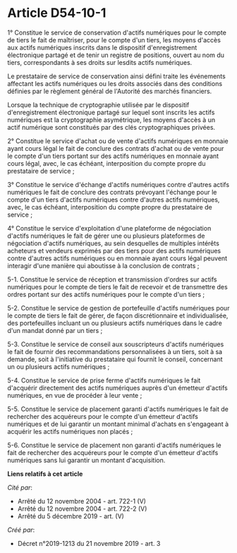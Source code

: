 # Article D54-10-1

1° Constitue le service de conservation d'actifs numériques pour le compte de tiers le fait de maîtriser, pour le compte d'un
tiers, les moyens d'accès aux actifs numériques inscrits dans le dispositif d'enregistrement électronique partagé et de tenir
un registre de positions, ouvert au nom du tiers, correspondants à ses droits sur lesdits actifs numériques.

Le prestataire de service de conservation ainsi défini traite les événements affectant les actifs numériques ou les droits
associés dans des conditions définies par le règlement général de l'Autorité des marchés financiers.

Lorsque la technique de cryptographie utilisée par le dispositif d'enregistrement électronique partagé sur lequel sont
inscrits les actifs numériques est la cryptographie asymétrique, les moyens d'accès à un actif numérique sont constitués par
des clés cryptographiques privées.

2° Constitue le service d'achat ou de vente d'actifs numériques en monnaie ayant cours légal le fait de conclure des contrats
d'achat ou de vente pour le compte d'un tiers portant sur des actifs numériques en monnaie ayant cours légal, avec, le cas
échéant, interposition du compte propre du prestataire de service ;

3° Constitue le service d'échange d'actifs numériques contre d'autres actifs numériques le fait de conclure des contrats
prévoyant l'échange pour le compte d'un tiers d'actifs numériques contre d'autres actifs numériques, avec, le cas échéant,
interposition du compte propre du prestataire de service ;

4° Constitue le service d'exploitation d'une plateforme de négociation d'actifs numériques le fait de gérer une ou plusieurs
plateformes de négociation d'actifs numériques, au sein desquelles de multiples intérêts acheteurs et vendeurs exprimés par
des tiers pour des actifs numériques contre d'autres actifs numériques ou en monnaie ayant cours légal peuvent interagir
d'une manière qui aboutisse à la conclusion de contrats ;

5-1. Constitue le service de réception et transmission d'ordres sur actifs numériques pour le compte de tiers le fait de
recevoir et de transmettre des ordres portant sur des actifs numériques pour le compte d'un tiers ;

5-2. Constitue le service de gestion de portefeuille d'actifs numériques pour le compte de tiers le fait de gérer, de façon
discrétionnaire et individualisée, des portefeuilles incluant un ou plusieurs actifs numériques dans le cadre d'un mandat
donné par un tiers ;

5-3. Constitue le service de conseil aux souscripteurs d'actifs numériques le fait de fournir des recommandations
personnalisées à un tiers, soit à sa demande, soit à l'initiative du prestataire qui fournit le conseil, concernant un ou
plusieurs actifs numériques ;

5-4. Constitue le service de prise ferme d'actifs numériques le fait d'acquérir directement des actifs numériques auprès d'un
émetteur d'actifs numériques, en vue de procéder à leur vente ;

5-5. Constitue le service de placement garanti d'actifs numériques le fait de rechercher des acquéreurs pour le compte d'un
émetteur d'actifs numériques et de lui garantir un montant minimal d'achats en s'engageant à acquérir les actifs numériques
non placés ;

5-6. Constitue le service de placement non garanti d'actifs numériques le fait de rechercher des acquéreurs pour le compte
d'un émetteur d'actifs numériques sans lui garantir un montant d'acquisition.

**Liens relatifs à cet article**

_Cité par_:

  - Arrêté du 12 novembre 2004 - art. 722-1 (V)
  - Arrêté du 12 novembre 2004 - art. 722-2 (V)
  - Arrêté du 5 décembre 2019 - art. (V)

_Créé par_:

  - Décret n°2019-1213 du 21 novembre 2019 - art. 3
